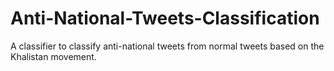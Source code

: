 # Anti-National-Tweets-Classification
A classifier to classify anti-national tweets from normal tweets based on the Khalistan movement.
